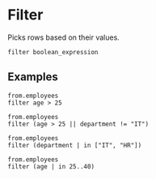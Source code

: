 # Filter

Picks rows based on their values.

```prql no-eval
filter boolean_expression
```

## Examples

```prql
from.employees
filter age > 25
```

```prql
from.employees
filter (age > 25 || department != "IT")
```

```prql
from.employees
filter (department | in ["IT", "HR"])
```

```prql
from.employees
filter (age | in 25..40)
```
